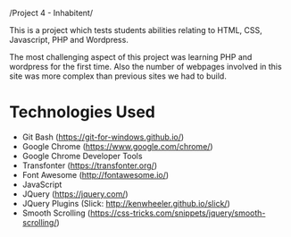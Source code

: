 /Project 4 - Inhabitent/

This is a project which tests students abilities relating to HTML, CSS, Javascript, PHP and Wordpress. 

The most challenging aspect of this project was learning PHP and wordpress for the first time. Also the number of webpages involved in this site was more complex than previous sites we had to build.

# Technologies Used
* Git Bash (https://git-for-windows.github.io/)
* Google Chrome (https://www.google.com/chrome/)
* Google Chrome Developer Tools
* Transfonter (https://transfonter.org/)
* Font Awesome (http://fontawesome.io/)
* JavaScript
* JQuery (https://jquery.com/)
* JQuery Plugins (Slick: http://kenwheeler.github.io/slick/)
* Smooth Scrolling (https://css-tricks.com/snippets/jquery/smooth-scrolling/)
